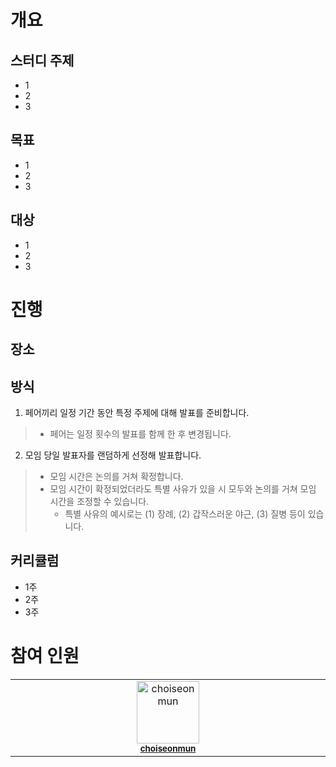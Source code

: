 # 개요
## 스터디 주제
* 1
* 2
* 3
  
## 목표
* 1
* 2
* 3

## 대상
* 1
* 2
* 3

# 진행
## 장소

## 방식
1. 페어끼리 일정 기간 동안 특정 주제에 대해 발표를 준비합니다.
> - 페어는 일정 횟수의 발표를 함께 한 후 변경됩니다.
2. 모임 당일 발표자를 랜덤하게 선정해 발표합니다.
> - 모임 시간은 논의를 거쳐 확정합니다.
> - 모임 시간이 확정되었더라도 특별 사유가 있을 시 모두와 논의를 거쳐 모임 시간을 조정할 수 있습니다.
>     - 특별 사유의 예시로는 (1) 장례, (2) 갑작스러운 야근, (3) 질병 등이 있습니다.

## 커리큘럼
* 1주
* 2주
* 3주

# 참여 인원
<table>
  <tbody>
    <tr>
      <td align="center" valign="top" width="14.28%"><img src="https://avatars.githubusercontent.com/u/17216686?v=4" width="100px;" alt="choiseonmun"/><br /><sub><a href="https://github.com/choiseonmun"><b>choiseonmun</b></a></sub><br /></td>
    </tr>
  </tbody>
</table> 
